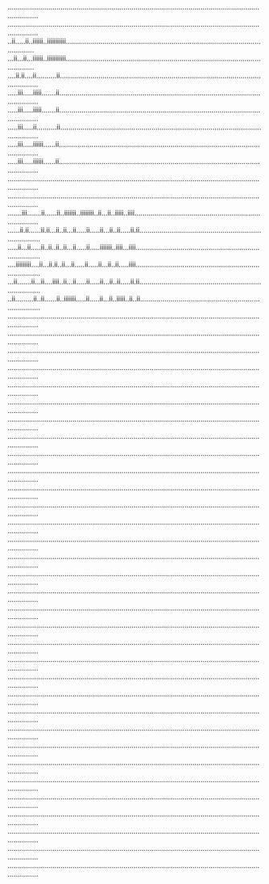 ...........................................................................................................................................
...........................................................................................................................................
..ii.....ii..iiiiii..iiiiiiiiiii.............................................................................................................
...ii...ii...iiiiii..iiiiiiiiiii.............................................................................................................
....ii.ii....ii..........ii..................................................................................................................
.....iii.....iiiii.......ii..................................................................................................................
.....iii.....iiiii.......ii..................................................................................................................
.....iii.....ii..........ii..................................................................................................................
.....iii.....iiiiii......ii..................................................................................................................
.....iii.....iiiiii......ii..................................................................................................................
...........................................................................................................................................
...........................................................................................................................................
.......iii.......ii......ii..iiiiiii..iiiiiiii..ii...ii..iiiii..iiii.............................................................................
......ii.ii......ii.ii...ii..ii...ii.....ii.....ii...ii..ii.....ii.ii............................................................................
.....ii...ii.....ii..ii..ii..ii...ii.....ii.....iiiiiii..iiii...iiii.............................................................................
....iiiiiiiii....ii...ii.ii..ii...ii.....ii.....ii...ii..ii.....iiii.............................................................................
...ii.......ii...ii....iiii..ii...ii.....ii.....ii...ii..ii.....ii.ii............................................................................
..ii.........ii..ii......ii..iiiiiii.....ii.....ii...ii..iiiii..ii..ii...........................................................................
...........................................................................................................................................
...........................................................................................................................................
...........................................................................................................................................
...........................................................................................................................................
...........................................................................................................................................
...........................................................................................................................................
...........................................................................................................................................
...........................................................................................................................................
...........................................................................................................................................
...........................................................................................................................................
...........................................................................................................................................
...........................................................................................................................................
...........................................................................................................................................
...........................................................................................................................................
...........................................................................................................................................
...........................................................................................................................................
...........................................................................................................................................
...........................................................................................................................................
...........................................................................................................................................
...........................................................................................................................................
...........................................................................................................................................
...........................................................................................................................................
...........................................................................................................................................
...........................................................................................................................................
...........................................................................................................................................
...........................................................................................................................................
...........................................................................................................................................
...........................................................................................................................................
...........................................................................................................................................
...........................................................................................................................................
...........................................................................................................................................
...........................................................................................................................................
...........................................................................................................................................


